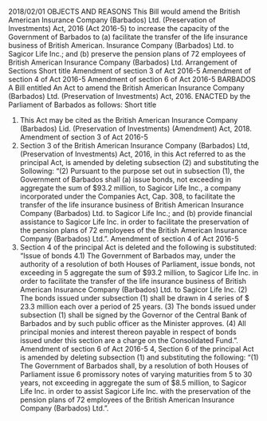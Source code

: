 2018/02/01
OBJECTS AND REASONS
This Bill would amend the British American Insurance Company (Barbados) Ltd. (Preservation of Investments) Act, 2016 (Act 2016-5) to increase the capacity of the Government of Barbados to
(a) facilitate the transfer of the life insurance business of British American. Insurance Company (Barbados) Ltd. to Sagicor Life Inc.; and
(b) preserve the pension plans of 72 employees of British American Insurance Company (Barbados) Ltd.
Arrangement of Sections
Short title
Amendment of section 3 of Act 2016-5
Amendment of section 4 of Act 2016-5
Amendment of section 6 of Act 2016-5
BARBADOS
A Bill entitled
An Act to amend the British American Insurance Company (Barbados) Ltd. (Preservation of Investments) Act, 2016.
ENACTED by the Parliament of Barbados as follows:
Short title
1. This Act may be cited as the British American Insurance Company (Barbados) Lid. (Preservation of Investments) (Amendment) Act, 2018.
Amendment of section 3 of Act 2016-5
2. Section 3 of the British American Insurance Company (Barbados) Ltd, (Preservation of Investments) Act, 2016, in this Act referred to as the principal Act, is amended by deleting subsection (2) and substituting the Sollowing:
“(2) Pursuant to the purpose set out in subsection (1), the Government of Barbados shall
(a) issue bonds, not exceeding in aggregate the sum of $93.2 million, to Sagicor Life Inc., a company incorporated under the Companies Act, Cap. 308, to facilitate the transfer of the life insurance business of British American Insurance Company (Barbados) Ltd. to Sagicor Life Inc.; and
(b) provide financial assistance to Sagicor Life Inc. in order to facilitate the preservation of the pension plans of 72 employees of the British American Insurance Company (Barbados) Ltd.”.
Amendment of section 4 of Act 2016-5
3. Section 4 of the principal Act is deleted and the following is substituted:
“Issue of bonds
4.1) The Government of Barbados may, under the authority of a resolution of both Houses of Parliament, issue bonds, not exceeding in
5
aggregate the sum of $93.2 million, to Sagicor Life Inc. in order to facilitate the transfer of the life insurance business of British American Insurance Company (Barbados) Ltd. to Sagicor Life Inc.
(2) The bonds issued under subsection (1) shall be drawn in 4 series of $ 23.3 million each over a period of 25 years.
(3) The bonds issued under subsection (1) shall be signed by the Governor of the Central Bank of Barbados and by such public officer as the Minister approves.
(4) All principal monies and interest thereon payable in respect of bonds issued under this section are a charge on the Consolidated Fund.”.
Amendment of section 6 of Act 2016-5
4, Section 6 of the principal Act is amended by deleting subsection (1) and substituting the following:
“(1) The Government of Barbados shall, by a resolution of both Houses of Parliament issue 6 promissory notes of varying maturities from 5 to 30 years, not exceeding in aggregate the sum of $8.5 million, to Sagicor Life Inc. in order to assist Sagicor Life Inc. with the preservation of the pension plans of 72 employees of the British American Insurance Company (Barbados) Ltd.”.
